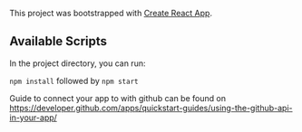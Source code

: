 This project was bootstrapped with [Create React App](https://github.com/facebook/create-react-app).

## Available Scripts

In the project directory, you can run:

`npm install` followed by `npm start`

Guide to connect your app to with github can be found on 
<a>https://developer.github.com/apps/quickstart-guides/using-the-github-api-in-your-app/</a>
